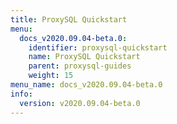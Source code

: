 ```yaml
---
title: ProxySQL Quickstart
menu:
  docs_v2020.09.04-beta.0:
    identifier: proxysql-quickstart
    name: ProxySQL Quickstart
    parent: proxysql-guides
    weight: 15
menu_name: docs_v2020.09.04-beta.0
info:
  version: v2020.09.04-beta.0
---
```


